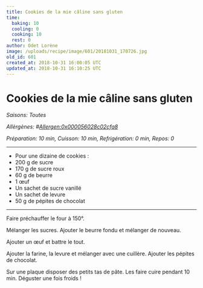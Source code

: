 ```yaml
---
title: Cookies de la mie câline sans gluten
time:
  baking: 10
  cooling: 0
  cooking: 10
  rest: 0
author: Odet Lorène
image: /uploads/recipe/image/601/20181031_170726.jpg
old_id: 601
created_at: 2018-10-31 16:00:05 UTC
updated_at: 2018-10-31 16:10:25 UTC
---
```


# Cookies de la mie câline sans gluten

_Saisons: Toutes_

_Allèrgènes: #<Allergen:0x000056028c02cfa8>_

_Préparation: 10 min, Cuisson: 10 min, Refrigération: 0 min, Repos: 0_

---

- Pour une dizaine de cookies :
- 200 g de sucre
- 170 g de sucre roux
- 60 g de beurre
- 1 œuf
- Un sachet de sucre vanillé
- Un sachet de levure
- 50 g de pépites de chocolat

---

Faire préchauffer le four à 150°.

Mélanger les sucres. Ajouter le beurre fondu et mélanger de nouveau.

Ajouter un œuf et battre le tout.

Ajouter la farine, la levure et mélanger avec une cuillère. Ajouter les pépites de chocolat.

Sur une plaque disposer des petits tas de pâte. Les faire cuire pendant 10 min. Déguster une fois froids !
